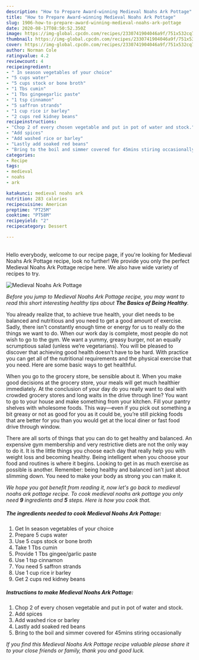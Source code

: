 ```yaml
---
description: "How to Prepare Award-winning Medieval Noahs Ark Pottage"
title: "How to Prepare Award-winning Medieval Noahs Ark Pottage"
slug: 1906-how-to-prepare-award-winning-medieval-noahs-ark-pottage
date: 2020-08-17T08:50:52.350Z
image: https://img-global.cpcdn.com/recipes/2330741904046a9f/751x532cq70/medieval-noahs-ark-pottage-recipe-main-photo.jpg
thumbnail: https://img-global.cpcdn.com/recipes/2330741904046a9f/751x532cq70/medieval-noahs-ark-pottage-recipe-main-photo.jpg
cover: https://img-global.cpcdn.com/recipes/2330741904046a9f/751x532cq70/medieval-noahs-ark-pottage-recipe-main-photo.jpg
author: Norman Cole
ratingvalue: 4.2
reviewcount: 4
recipeingredient:
- " In season vegetables of your choice"
- "5 cups water"
- "5 cups stock or bone broth"
- "1 Tbs cumin"
- "1 Tbs gingeegarlic paste"
- "1 tsp cinnamon"
- "5 saffron strands"
- "1 cup rice ir barley"
- "2 cups red kidney beans"
recipeinstructions:
- "Chop 2 of every chosen vegetable and put in pot of water and stock."
- "Add spices"
- "Add washed rice or barley"
- "Lastly add soaked red beans"
- "Bring to the boil and simmer covered for 45mins stiring occasionally"
categories:
- Recipe
tags:
- medieval
- noahs
- ark

katakunci: medieval noahs ark 
nutrition: 283 calories
recipecuisine: American
preptime: "PT25M"
cooktime: "PT58M"
recipeyield: "2"
recipecategory: Dessert

---
```

<br>
Hello everybody, welcome to our recipe page, if you're looking for Medieval Noahs Ark Pottage recipe, look no further! We provide you only the perfect Medieval Noahs Ark Pottage recipe here. We also have wide variety of recipes to try.
<br>


![Medieval Noahs Ark Pottage](https://img-global.cpcdn.com/recipes/2330741904046a9f/751x532cq70/medieval-noahs-ark-pottage-recipe-main-photo.jpg)

<i>Before you jump to Medieval Noahs Ark Pottage recipe, you may want to read this short interesting healthy tips about <strong>The Basics of Being Healthy</strong>.</i>

You already realize that, to achieve true health, your diet needs to be balanced and nutritious and you need to get a good amount of exercise. Sadly, there isn't constantly enough time or energy for us to really do the things we want to do. When our work day is complete, most people do not wish to go to the gym. We want a yummy, greasy burger, not an equally scrumptious salad (unless we’re vegetarians). You will be pleased to discover that achieving good health doesn't have to be hard. With practice you can get all of the nutritional requirements and the physical exercise that you need. Here are some basic ways to get healthful.

When you go to the grocery store, be sensible about it. When you make good decisions at the grocery store, your meals will get much healthier immediately. At the conclusion of your day do you really want to deal with crowded grocery stores and long waits in the drive through line? You want to go to your house and make something from your kitchen. Fill your pantry shelves with wholesome foods. This way—even if you pick out something a bit greasy or not as good for you as it could be, you’re still picking foods that are better for you than you would get at the local diner or fast food drive through window.

There are all sorts of things that you can do to get healthy and balanced. An expensive gym membership and very restrictive diets are not the only way to do it. It is the little things you choose each day that really help you with weight loss and becoming healthy. Being intelligent when you choose your food and routines is where it begins. Looking to get in as much exercise as possible is another. Remember: being healthy and balanced isn’t just about slimming down. You need to make your body as strong you can make it. 


<i>We hope you got benefit from reading it, now let's go back to medieval noahs ark pottage recipe. To cook medieval noahs ark pottage you only need <strong>9</strong> ingredients and <strong>5</strong> steps. Here is how you cook that.
</i>

##### The ingredients needed to cook Medieval Noahs Ark Pottage:

1. Get  In season vegetables of your choice
1. Prepare 5 cups water
1. Use 5 cups stock or bone broth
1. Take 1 Tbs cumin
1. Provide 1 Tbs gingee/garlic paste
1. Use 1 tsp cinnamon
1. You need 5 saffron strands
1. Use 1 cup rice ir barley
1. Get 2 cups red kidney beans


##### Instructions to make Medieval Noahs Ark Pottage:

1. Chop 2 of every chosen vegetable and put in pot of water and stock.
1. Add spices
1. Add washed rice or barley
1. Lastly add soaked red beans
1. Bring to the boil and simmer covered for 45mins stiring occasionally


<i>If you find this Medieval Noahs Ark Pottage recipe valuable please share it to your close friends or family, thank you and good luck.</i>
